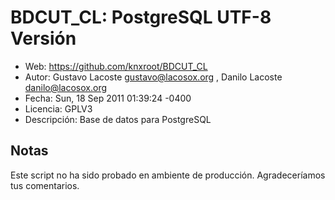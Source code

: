 # BDCUT_CL: PostgreSQL UTF-8 Versión

- Web:         https://github.com/knxroot/BDCUT_CL
- Autor:       Gustavo Lacoste <gustavo@lacosox.org> , Danilo Lacoste <danilo@lacosox.org>
- Fecha:       Sun, 18 Sep 2011 01:39:24 -0400
- Licencia:   GPLV3
- Descripción: Base de datos para PostgreSQL

## Notas

Este script no ha sido probado en ambiente de producción. Agradeceríamos tus comentarios. 
